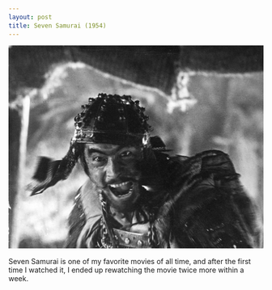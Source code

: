 ```yaml
---
layout: post
title: Seven Samurai (1954)
---
```


![image info](https://raw.githubusercontent.com/abadari3/abadari3.github.io/master/_images/sevensamurai1.jpeg)

Seven Samurai is one of my favorite movies of all time, and after the first time I watched it, I ended up rewatching the movie twice more within a week. 

<!-- 

    [NbConvertApp] Converting notebook post.ipynb to markdown
    [NbConvertApp] Writing 3751 bytes to mathdeep.md


    [NbConvertApp] Converting notebook post.ipynb to markdown
    [NbConvertApp] Writing 244 bytes to _posts/2022-12-24-Seven Samurai 1954.md


-->
